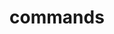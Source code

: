 ---
layout: posts_by_category
categories: commands
title: commands
permalink: /category/commands
---